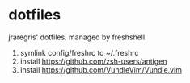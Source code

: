 dotfiles
========

jraregris' dotfiles. managed by freshshell.

1. symlink config/freshrc to ~/.freshrc
2. install https://github.com/zsh-users/antigen
3. install https://github.com/VundleVim/Vundle.vim
